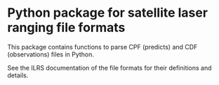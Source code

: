 
# Python package for satellite laser ranging file formats

This package contains functions to parse CPF (predicts) and CDF (observations) files in Python.

See the ILRS documentation of the file formats for their definitions and details.
